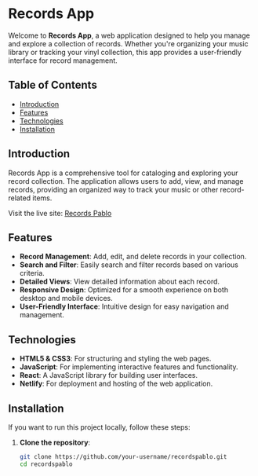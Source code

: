 # Records App

Welcome to **Records App**, a web application designed to help you manage and explore a collection of records. Whether you're organizing your music library or tracking your vinyl collection, this app provides a user-friendly interface for record management.

## Table of Contents
- [Introduction](#introduction)
- [Features](#features)
- [Technologies](#technologies)
- [Installation](#installation)

## Introduction

Records App is a comprehensive tool for cataloging and exploring your record collection. The application allows users to add, view, and manage records, providing an organized way to track your music or other record-related items.

Visit the live site: [Records Pablo](https://recordspablo.netlify.app/)

## Features

- **Record Management**: Add, edit, and delete records in your collection.
- **Search and Filter**: Easily search and filter records based on various criteria.
- **Detailed Views**: View detailed information about each record.
- **Responsive Design**: Optimized for a smooth experience on both desktop and mobile devices.
- **User-Friendly Interface**: Intuitive design for easy navigation and management.

## Technologies

- **HTML5 & CSS3**: For structuring and styling the web pages.
- **JavaScript**: For implementing interactive features and functionality.
- **React**: A JavaScript library for building user interfaces.
- **Netlify**: For deployment and hosting of the web application.

## Installation

If you want to run this project locally, follow these steps:

1. **Clone the repository**:
   ```bash
   git clone https://github.com/your-username/recordspablo.git
   cd recordspablo
